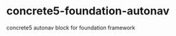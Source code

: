 concrete5-foundation-autonav
============================

concrete5 autonav block for foundation framework 
